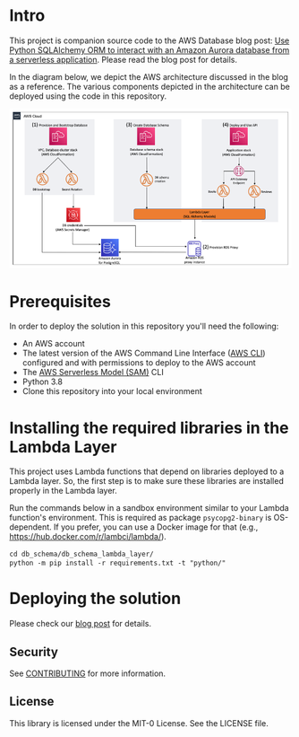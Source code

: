 
# Intro

This project is companion source code to the AWS Database blog post: [Use Python SQLAlchemy ORM to interact with an Amazon Aurora database from a serverless application](https://aws.amazon.com/blogs/database/use-python-sqlalchemy-orm-to-interact-with-an-amazon-aurora-database-from-a-serverless-application/). Please read the blog post for details.

In the diagram below, we depict the AWS architecture discussed in the blog as a reference. The various components depicted in the architecture can be deployed using the code in this repository. 

![Alt text](docs/blog-sql-alchemy-solution-diagram.png?raw=true "Python SQLAlchemy in an AWS Bookstore Serverless Application")

# Prerequisites

In order to deploy the solution in this repository you'll need the following:

* An AWS account
* The latest version of the AWS Command Line Interface ([AWS CLI](https://aws.amazon.com/cli/)) configured and with permissions to deploy to the AWS account
* The [AWS Serverless Model (SAM)](https://docs.aws.amazon.com/serverless-application-model/latest/developerguide/serverless-sam-cli-install.html) CLI
* Python 3.8
* Clone this repository into your local environment

# Installing the required libraries in the Lambda Layer

This project uses Lambda functions that depend on libraries deployed to a Lambda layer. So, the first step is to make sure these libraries are installed properly in the Lambda layer.

Run the commands below in a sandbox environment similar to your Lambda function's environment. This is required as package `psycopg2-binary` is OS-dependent. If you prefer, you can use a Docker image for that (e.g., https://hub.docker.com/r/lambci/lambda/).

```
cd db_schema/db_schema_lambda_layer/
python -m pip install -r requirements.txt -t "python/"
```

# Deploying the solution
Please check our [blog post](TODO) for details.

## Security

See [CONTRIBUTING](CONTRIBUTING.md#security-issue-notifications) for more information.

## License

This library is licensed under the MIT-0 License. See the LICENSE file.

